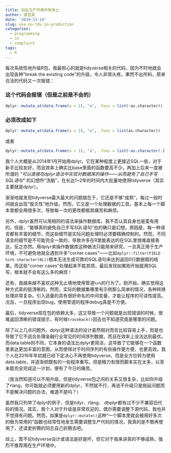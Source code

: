 ```yaml
---
title: 别在生产环境中用净土
author: 谭显英
date: '2019-11-14'
slug: use-no-tdv-in-production
categories:
  - programming
  - cn
  - complaint
tags:
  - R
---
```


每次系统性地升级R包，我最担心的就是tidyverse相关的代码，因为不时地就会出现各种"break the existing code"的升级，令人非常头疼。果然不出所料，原来合法的代码又一次报错：

### 这个代码会报错（但是之前是不会的）

```r
dplyr::mutate_at(data.frame(a = 1), "a", .funs = list(~as.character))
```

### 必须改成如下

```r
dplyr::mutate_at(data.frame(a = 1), "a", .funs = list(as.character))
```

或者

```r
dplyr::mutate_at(data.frame(a = 1), "a", .funs = list(~as.character(.)))
```

我个人大概是从2014年1月开始用dplyr。它在某种程度上更接近SQL一些，对于新手比较友好，而且效率上确实比base里面的函数要高不少。再加上后来一度被所谓的 _“可以直接在dplyr语法中实现对数据库的操作——从而避免了自己手写SQL语句”_ 的幻想所“洗脑”，在长达1~2年的时间内大批量地使用tidyverse（其实主要就是dplyr）。

渐渐地就发现tidyverse最大最大的问题就在于，它还是不够“成熟”，每过一段时间就会出现“毁灭性”地升级。然而，它又是一个处理数据的工具，基本上每一个脚本里都会用很多次，导致每一次的更改都极其痛苦和麻烦。

另外，dplyr虽然可以用相同的语法来操作数据库，我不否认其自身也是蛮有用的。但是，“能够真的避免自己手写SQL语句”也的确只是幻想。原因是，每一种语言都有丰富的细节，而这些细节是实际问题处理时必须要精确控制的。然而，不同语言的细节是不可能完全一致的，导致许多在R里能表达的在SQL里很难直接表达，反之亦然。用dplyr来操作数据库这种做法只能用来研究，一旦真正用于生产环境，不可避免地就会遇到许多"corner cases"——比如`dplyr::filter(FIELD %in% character(0L))`根本无法生成可靠的SQL语句来达到返回0行数据框的结果。而这些"corner cases"处理起来不胜其烦，最后发现如果刚开始就用SQL写，根本就不会有这么多的麻烦！

还有，我越来越不喜欢这种无止境地使用管道`%>%`的行为了。刚开始，确实觉得这种方式真的挺清晰的。然而，实际的数据集哪里有示例那么简单的情况，各种转换处理非常复杂。引入适量的具有很好命名的中间变量，才能让程序的可读性提高。况且，一旦程序出现bug，使用管道的程序debug真是不方便。

最后，tidyverse现在包的依赖太多，这又导致一个问题就是出现错误的时候，很难返回清晰的错误提示，有时候`traceback()`回去也不知道究竟是哪里的问题。

除了以上几点问题外，dplyr这种语法的设计虽然相对而言比较容易上手，但是也导致了它不适合处理金融行业常见的时间序列数据，而且在效率上没法达到最优。而data.table则不同，它本身的语法比dplyr更简洁，这导致了它能够在一个函数里表达更加丰富的意图，从而使得对于时间序列的有些操作更方便，也更高效。我个人在2016年年初就已经下定决心不再使用tidyverse，而是全方位转为使用data.table，并逐渐把既有的一些程序重写。但是精力有限而脚本实在太多，以至未能完全完成这一计划，便有了今日的痛苦。

（我当然知道可以不用升级，但是tidyverse包之间的关系又很复杂，比如你升级了rlang，你可能就必须要用新的dplyr，不然就不行，再说不升级只是拖延问题而不是解决问题的办法，难道不是吗？）

虽然我只列举了dplyr的例子，但是tidyr、rlang、 dbplyr都有过不少不兼容旧代码的情况。其实，我个人对于升级是非常欢迎的，偶尔需要调整下源代码，我也并不觉得有问题。然而，如果是`dplyr::mutate()`这种“一个脚本里就会被用好多次的极为常用的”函数也经常性地发生需要调整生产代码的情况，我真的是不敢再使用了，还请爱折腾的同志自己折腾去吧。

综上，暂不论tidyverse设计或语法是好是坏，但它对于我来讲真的不够成熟，强烈不推荐用在生产环境中。
